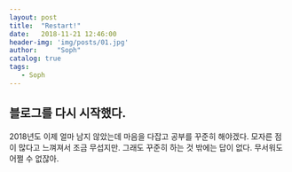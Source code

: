 ```yaml
---
layout: post
title:  "Restart!"
date:   2018-11-21 12:46:00
header-img: 'img/posts/01.jpg'
author:     "Soph"
catalog: true
tags:
   - Soph
---
```


## 블로그를 다시 시작했다.
2018년도 이제 얼마 남지 않았는데 마음을 다잡고 공부를 꾸준히 해야겠다.
모자른 점이 많다고 느껴져서 조금 무섭지만.
그래도 꾸준히 하는 것 밖에는 답이 없다.
무서워도 어쩔 수 없잖아.



